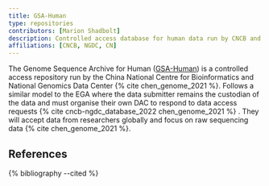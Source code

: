 ```yaml
---
title: GSA-Human
type: repositories
contributors: [Marion Shadbolt]
description: Controlled access database for human data run by CNCB and NGDC.
affiliations: [CNCB, NGDC, CN]
---
```


The Genome Sequence Archive for Human ([GSA-Human](https://ngdc.cncb.ac.cn/gsa-human/)) is a controlled access repository run by the China National Centre for Bioinformatics and National Genomics Data Center {% cite chen_genome_2021 %}. Follows a similar model to the EGA where the data submitter remains the custodian of the data and must organise their own DAC to respond to data access requests {% cite cncb-ngdc_database_2022 chen_genome_2021 %} . They will accept data from researchers globally and focus on raw sequencing data {% cite chen_genome_2021 %}.

## References

{% bibliography --cited %}
